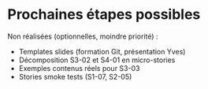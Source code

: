# Prochaines étapes possibles

Non réalisées (optionnelles, moindre priorité) :

- Templates slides (formation Git, présentation Yves)
- Décomposition S3-02 et S4-01 en micro-stories
- Exemples contenus réels pour S3-03
- Stories smoke tests (S1-07, S2-05)